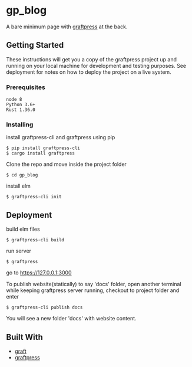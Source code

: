 # gp_blog

A bare minimum page with [graftpress](https://github.com/amitu/graftpress) at the back.

## Getting Started

These instructions will get you a copy of the graftpress  project up and running on your local machine for development and testing purposes. See deployment for notes on how to deploy the project on a live system.

### Prerequisites


```
node 8
Python 3.6+
Rust 1.36.0
```

### Installing

install graftpress-cli and graftpress using pip

```
$ pip install graftpress-cli
$ cargo install graftpress

```

Clone the repo and move inside the project folder

```
$ cd gp_blog

```

install elm

```
$ graftpress-cli init

```


## Deployment

build elm files

```
$ graftpress-cli build

```

run server

```
$ graftpress

```

go to https://127.0.0.1:3000

To publish website(statically) to say 'docs' folder, open another terminal 
while keeping graftpress server running, checkout to project folder and enter

```
$ graftpress-cli publish docs

```

You will see a new folder 'docs' with website content.


## Built With

* [graft](https://github.com/amitu/graft) 
* [graftpress](https://github.com/amitu/graftpress)